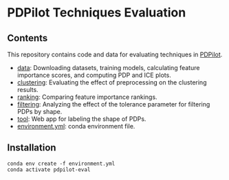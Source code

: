 # PDPilot Techniques Evaluation

## Contents

This repository contains code and data for evaluating techniques in [PDPilot](https://github.com/DanielKerrigan/PDPilot).

- [data](data): Downloading datasets, training models, calculating feature importance scores, and computing PDP and ICE plots.
- [clustering](clustering): Evaluating the effect of preprocessing on the clustering results.
- [ranking](ranking): Comparing feature importance rankings.
- [filtering](filtering): Analyzing the effect of the tolerance parameter for filtering PDPs by shape.
- [tool](tool): Web app for labeling the shape of PDPs.
- [environment.yml](environment.yml): conda environment file.

## Installation

```
conda env create -f environment.yml
conda activate pdpilot-eval
```


